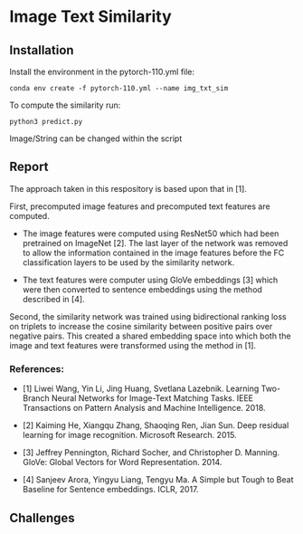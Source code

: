# Image Text Similarity

## Installation
Install the environment in the pytorch-110.yml file:
```
conda env create -f pytorch-110.yml --name img_txt_sim
```
To compute the similarity run:
```
python3 predict.py
```
Image/String can be changed within the script

## Report

The approach taken in this respository is based upon that in [1].

First, precomputed image features and precomputed text features are computed.

* The image features were computed using ResNet50 which had been pretrained on ImageNet [2]. The last layer of the network was removed to allow the information contained in the image features before the FC classification layers to be used by the similarity network.

* The text features were computer using GloVe embeddings [3] which were then converted to sentence embeddings using the method described in [4].

Second, the similarity network was trained using bidirectional ranking loss on triplets to increase the cosine similarity between positive pairs over negative pairs. This created a shared embedding space into which both the image and text features were transformed using the method in [1].

### References:

* [1] Liwei Wang, Yin Li, Jing Huang, Svetlana Lazebnik. Learning Two-Branch Neural Networks for Image-Text Matching Tasks. IEEE Transactions on Pattern Analysis and Machine Intelligence. 2018.

* [2] Kaiming He, Xiangqu Zhang, Shaoqing Ren, Jian Sun. Deep residual learning for image recognition. Microsoft Research. 2015.

* [3] Jeffrey Pennington, Richard Socher, and Christopher D. Manning. GloVe: Global Vectors for Word Representation. 2014.

* [4] Sanjeev Arora, Yingyu Liang, Tengyu Ma. A Simple but Tough to Beat Baseline for Sentence embeddings. ICLR, 2017.


## Challenges
